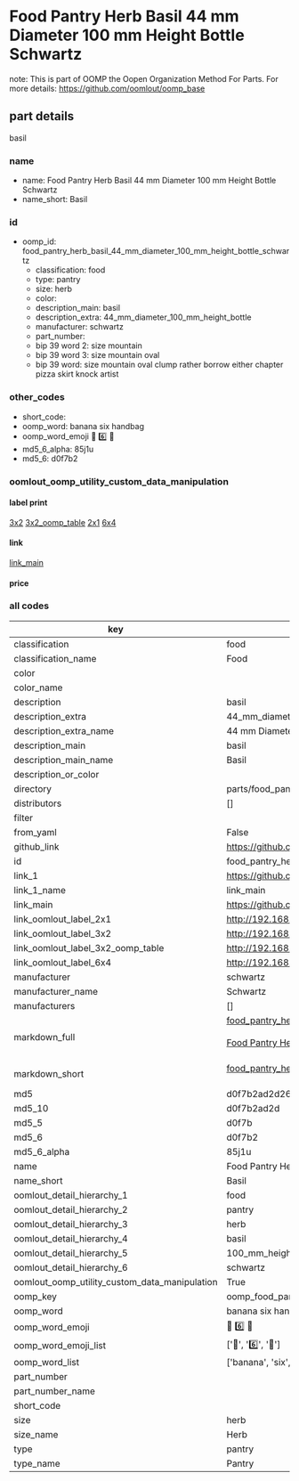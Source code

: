 # Food Pantry Herb Basil 44 mm Diameter 100 mm Height Bottle Schwartz  

note: This is part of OOMP the Oopen Organization Method For Parts. For more details: https://github.com/oomlout/oomp_base

##  part details
  



basil



### name
* name: Food Pantry Herb Basil 44 mm Diameter 100 mm Height Bottle Schwartz
* name_short: Basil
### id
* oomp_id: food_pantry_herb_basil_44_mm_diameter_100_mm_height_bottle_schwartz
  * classification: food
  * type: pantry
  * size: herb
  * color: 
  * description_main: basil
  * description_extra: 44_mm_diameter_100_mm_height_bottle
  * manufacturer: schwartz
  * part_number: 
  * bip 39 word 2: size mountain
  * bip 39 word 3: size mountain oval
  * bip 39 word: size mountain oval clump rather borrow either chapter pizza skirt knock artist

### other_codes
* short_code: 
* oomp_word: banana six handbag
* oomp_word_emoji :banana: :six: :handbag:
* md5_6_alpha: 85j1u
* md5_6: d0f7b2






### oomlout_oomp_utility_custom_data_manipulation
#### label print
[3x2](http://192.168.1.245:1112/?label=oomp%2085j1u)
[3x2_oomp_table](http://192.168.1.108:1112/?label=oomp%2085j1u)
[2x1](http://192.168.1.242:1112/?label=oomp%2085j1u)
[6x4](http://192.168.1.55:1112/?label=oomp%2085j1u)    

#### link

[link_main](https://github.com/oomlout/oomlout_oomp_current_version_messy/tree/main/parts/food_pantry_herb_basil_44_mm_diameter_100_mm_height_bottle_schwartz)                              

#### price







### all codes 
| key | value |  
| --- | --- |  
| classification | food |  
| classification_name | Food |  
| color |  |  
| color_name |  |  
| description | basil |  
| description_extra | 44_mm_diameter_100_mm_height_bottle |  
| description_extra_name | 44 mm Diameter 100 mm Height Bottle |  
| description_main | basil |  
| description_main_name | Basil |  
| description_or_color |   |  
| directory | parts/food_pantry_herb_basil_44_mm_diameter_100_mm_height_bottle_schwartz |  
| distributors | [] |  
| filter |  |  
| from_yaml | False |  
| github_link | https://github.com/oomlout/oomlout_oomp_part_src/tree/main/parts/food_pantry_herb_basil_44_mm_diameter_100_mm_height_bottle_schwartz |  
| id | food_pantry_herb_basil_44_mm_diameter_100_mm_height_bottle_schwartz |  
| link_1 | https://github.com/oomlout/oomlout_oomp_current_version_messy/tree/main/parts/food_pantry_herb_basil_44_mm_diameter_100_mm_height_bottle_schwartz |  
| link_1_name | link_main |  
| link_main | https://github.com/oomlout/oomlout_oomp_current_version_messy/tree/main/parts/food_pantry_herb_basil_44_mm_diameter_100_mm_height_bottle_schwartz |  
| link_oomlout_label_2x1 | http://192.168.1.242:1112/?label=oomp%2085j1u |  
| link_oomlout_label_3x2 | http://192.168.1.245:1112/?label=oomp%2085j1u |  
| link_oomlout_label_3x2_oomp_table | http://192.168.1.108:1112/?label=oomp%2085j1u |  
| link_oomlout_label_6x4 | http://192.168.1.55:1112/?label=oomp%2085j1u |  
| manufacturer | schwartz |  
| manufacturer_name | Schwartz |  
| manufacturers | [] |  
| markdown_full | [food_pantry_herb_basil_44_mm_diameter_100_mm_height_bottle_schwartz](https://github.com/oomlout/oomlout_oomp_current_version_messy/tree/main/parts/food_pantry_herb_basil_44_mm_diameter_100_mm_height_bottle_schwartz)<br>[](https://github.com/oomlout/oomlout_oomp_current_version_messy/tree/main/parts/food_pantry_herb_basil_44_mm_diameter_100_mm_height_bottle_schwartz)<br>[Food Pantry Herb Basil 44 Mm Diameter 100 Mm Height Bottle Schwartz](https://github.com/oomlout/oomlout_oomp_current_version_messy/tree/main/parts/food_pantry_herb_basil_44_mm_diameter_100_mm_height_bottle_schwartz)<br><br> |  
| markdown_short | [food_pantry_herb_basil_44_mm_diameter_100_mm_height_bottle_schwartz](https://github.com/oomlout/oomlout_oomp_current_version_messy/tree/main/parts/food_pantry_herb_basil_44_mm_diameter_100_mm_height_bottle_schwartz)<br><br> |  
| md5 | d0f7b2ad2d2668e0685922c53b64264f |  
| md5_10 | d0f7b2ad2d |  
| md5_5 | d0f7b |  
| md5_6 | d0f7b2 |  
| md5_6_alpha | 85j1u |  
| name | Food Pantry Herb Basil 44 mm Diameter 100 mm Height Bottle Schwartz |  
| name_short | Basil |  
| oomlout_detail_hierarchy_1 | food |  
| oomlout_detail_hierarchy_2 | pantry |  
| oomlout_detail_hierarchy_3 | herb |  
| oomlout_detail_hierarchy_4 | basil |  
| oomlout_detail_hierarchy_5 | 100_mm_height |  
| oomlout_detail_hierarchy_6 | schwartz |  
| oomlout_oomp_utility_custom_data_manipulation | True |  
| oomp_key | oomp_food_pantry_herb_basil_44_mm_diameter_100_mm_height_bottle_schwartz |  
| oomp_word | banana six handbag |  
| oomp_word_emoji | :banana: :six: :handbag: |  
| oomp_word_emoji_list | [':banana:', ':six:', ':handbag:'] |  
| oomp_word_list | ['banana', 'six', 'handbag'] |  
| part_number |  |  
| part_number_name |  |  
| short_code |  |  
| size | herb |  
| size_name | Herb |  
| type | pantry |  
| type_name | Pantry |  
